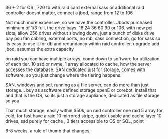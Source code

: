 36 + 2 for OS , 720 tb with raid card external sass or additional raid controller doesnt matter, connect a jbod, range from 12 to 106 

Not much more expensive, so we have the controller. Jbods purchased minimum of 1/3 full, the drive bays. 16 24 36 60 90 or 106. with new pci slots, allow 256 drives without slowing down, just a bunch of disks drive bay psu fan cabling, external ports, no mb, sass connection, go for sass so its easy to use it for db and redundancy within raid controller, upgrade add jbod, assumes the extra capacity

on raid you can have multiple arrays, come down to software for utilization of each tier. 10 ssd or nvme, 1 array allocated to cache, how the server accesses the database. SAN dedicated just for storage, comes with software, so you just change where the tiering happens. 

SAN, windows and sql, running as a file server, can do more than just storage... buy as asoftware defined storage openE or corebot, install that and that is the OS, so its just a storage appliance, dedicated as file storage so you 

That much storage, easily within $50k, on raid controller one raid 5 array for cold, for fast have a raid 10 mirrored stripe, quick usable and cache layer 10 drives, ssd purely for cache , 3 tiers accessible to OS or SQL, point

6-8 weeks, a rule of thumb that changes, 